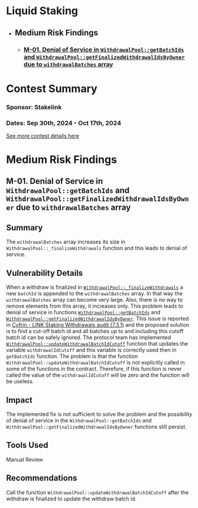 # Liquid Staking 

- ## Medium Risk Findings
    - ### [M-01. Denial of Service in `WithdrawalPool::getBatchIds` and `WithdrawalPool::getFinalizedWithdrawalIdsByOwner` due to `withdrawalBatches` array](#M-01)



# <a id='contest-summary'></a>Contest Summary

### Sponsor: Stakelink

### Dates: Sep 30th, 2024 - Oct 17th, 2024

[See more contest details here](https://codehawks.cyfrin.io/c/2024-09-stakelink)
    
# Medium Risk Findings

## <a id='M-01'></a>M-01. Denial of Service in `WithdrawalPool::getBatchIds` and `WithdrawalPool::getFinalizedWithdrawalIdsByOwner` due to `withdrawalBatches` array            

## Summary

The `withdrawalBatches` array increases its size in `WithdrawalPool::_finalizeWithdrawals` function and this leads to denial of service.

## Vulnerability Details

When a withdraw is finalized in [`WithdrawalPool::_finalizeWithdrawals`](https://github.com/Cyfrin/2024-09-stakelink/blob/f5824f9ad67058b24a2c08494e51ddd7efdbb90b/contracts/core/priorityPool/WithdrawalPool.sol#L453-L455) a new `batchId` is appended to the `withdrawalBatches` array. In that way the `withdrawalBatches` array can become very large. Also, there is no way to remove elements from this array, it increases only. This problem leads to denial of service in functions [`WithdrawalPool::getBatchIds`](https://github.com/Cyfrin/2024-09-stakelink/blob/f5824f9ad67058b24a2c08494e51ddd7efdbb90b/contracts/core/priorityPool/WithdrawalPool.sol#L155-L169) and [`WithdrawalPool::getFinalizedWithdrawalIdsByOwner`](https://github.com/Cyfrin/2024-09-stakelink/blob/f5824f9ad67058b24a2c08494e51ddd7efdbb90b/contracts/core/priorityPool/WithdrawalPool.sol#L213-L253). 
This issue is reported in [Cyfrin - LINK Staking Withdrawals audit (7.3.1)](https://github.com/Cyfrin/2024-09-stakelink/blob/main/audits/%5B2024-09-17%5D%20Cyfrin%20-%20LINK%20Staking%20Withdrawals.pdf) and the proposed solution is to find a cut-off batch id and all batches up to and including this cutoff batch id can be safely ignored. 
The protocol team has implemented  [`WithdrawalPool::updateWithdrawalBatchIdCutoff`](https://github.com/Cyfrin/2024-09-stakelink/blob/f5824f9ad67058b24a2c08494e51ddd7efdbb90b/contracts/core/priorityPool/WithdrawalPool.sol#L370-L398) function that updates the variable `withdrawalIdCutoff` and this variable is correctly used then in `getBatchIds` function. 
The problem is that the function `WithdrawalPool::updateWithdrawalBatchIdCutoff` is not explicitly called in some of the functions in the contract. Therefore, if this function is never called the value of the `withdrawalIdCutoff` will be zero and the function will be useless.

## Impact

The implemented fix is not sufficient to solve the problem and the possibility of denial of service in the `WithdrawalPool::getBatchIds` and `WithdrawalPool::getFinalizedWithdrawalIdsByOwner` functions still persist.

## Tools Used

Manual Review

## Recommendations

Call the function `WithdrawalPool::updateWithdrawalBatchIdCutoff` after the withdraw is finalized to update the withdraw batch id.





